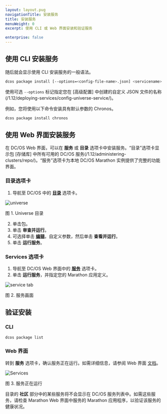 ```yaml
---
layout: layout.pug
navigationTitle: 安装服务
title: 安装服务
menuWeight: 0
excerpt: 使用 CLI 或 Web 界面安装和验证服务

enterprise: false
---
```


## 使用 CLI 安装服务

随后就会显示使用 CLI 安装服务的一般语法。

```bash
dcos package install [--options=<config-file-name>.json] <servicename>
```

使用可选 `--options` 标记指定您在 [高级配置] 中创建的自定义 JSON 文件的名称(/1.12/deploying-services/config-universe-service/)。

例如，您将使用以下命令安装具有默认参数的 Chronos。

```bash
dcos package install chronos
```

## 使用 Web 界面安装服务

在 DC/OS Web 界面，可以在 **服务** 或 **目录** 选项卡中安装服务。“目录”选项卡显示包 [存储库] 中所有可用的 DC/OS 服务(/1.12/administering-clusters/repo/)。“服务”选项卡为本地 DC/OS Marathon 实例提供了完整的功能界面。


### 目录选项卡

1. 导航至 DC/OS 中的 [**目录**](/1.12/gui/catalog/) 选项卡。

 ![universe](/1.12/img/GUI-Catalog-Main_View-1_12.png)

 图 1. Universe 目录

2. 单击包。
 1. 单击 **审查并运行**。
 2. 可选择单击 [**编辑**](/1.12/deploying-services/config-universe-service/)，自定义参数，然后单击 **查看并运行**。
 3. 单击 **运行服务**。

### Services 选项卡

1. 导航至 DC/OS Web 界面中的 [**服务**](/1.12/gui/services/) 选项卡。
1. 单击 **运行服务**，并指定您的 Marathon 应用定义。

 ![service tab](/1.12/img/GUI-Services-No_Services_Running-1_12.png)

 图 2. 服务画面

## 验证安装

### CLI

```bash
dcos package list
```

### Web 界面

转到 **服务** 选项卡，确认服务正在运行。如需详细信息，请参阅 Web 界面 [文档](/1.12/gui/services/)。

![Services](/1.12/img/GUI-Services-Running_Services_View-1_12.png)

图 3. 服务正在运行

目录的 **社区** 部分中的某些服务将不会显示在 DC/OS 服务列表中。如需这些服务，请检查 Marathon Web 界面中服务的 Marathon 应用程序，以验证该服务的健康状况。
